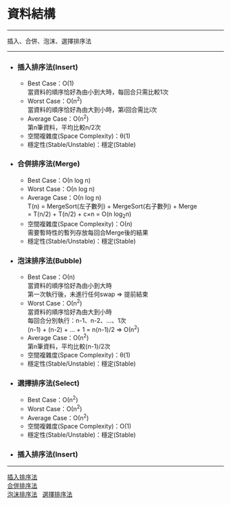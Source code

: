 # 資料結構
*****
插入、合併、泡沫、選擇排序法
*****

+ ### 插入排序法(Insert)  
	+ Best Case：Ο(1)  
		當資料的順序恰好為由小到大時，每回合只需比較1次  
	+ Worst Case：Ο(n<sup>2</sup>)  
		當資料的順序恰好為由大到小時，第i回合需比i次  
	+ Average Case：Ο(n<sup>2</sup>)  
		第n筆資料，平均比較n/2次  
	+ 空間複雜度(Space Complexity)：θ(1)  
	+ 穩定性(Stable/Unstable)：穩定(Stable)  
	
+ ### 合併排序法(Merge)  
	+ Best Case：Ο(n log n)  
	+ Worst Case：Ο(n log n)  
	+ Average Case：Ο(n log n)  
		T(n) = MergeSort(左子數列) + MergeSort(右子數列) + Merge  
			 = T(n/2) + T(n/2) + c×n = O(n log<sub>2</sub>n)  
	+ 空間複雜度(Space Complexity)：Ο(n)  
		需要暫時性的暫列存放每回合Merge後的結果  
	+ 穩定性(Stable/Unstable)：穩定(Stable)  
	
+ ### 泡沫排序法(Bubble)  
	+ Best Case：Ο(n)  
		當資料的順序恰好為由小到大時  
		第一次執行後，未進行任何swap ⇒ 提前結束  
	+ Worst Case：Ο(n<sup>2</sup>)  
		當資料的順序恰好為由大到小時  
		每回合分別執行：n-1、n-2、...、1次  
		(n-1) + (n-2) + ... + 1 = n(n-1)/2 ⇒ Ο(n<sup>2</sup>)  
	+ Average Case：Ο(n<sup>2</sup>)  
		第n筆資料，平均比較(n-1)/2次  
	+ 空間複雜度(Space Complexity)：θ(1)  
	+ 穩定性(Stable/Unstable)：穩定(Stable)  

+ ### 選擇排序法(Select)  
	+ Best Case：Ο(n<sup>2</sup>)   
	+ Worst Case：Ο(n<sup>2</sup>)  
	+ Average Case：Ο(n<sup>2</sup>)  
	+ 空間複雜度(Space Complexity)：O(1)  
	+ 穩定性(Stable/Unstable)：穩定(Stable)  

+ ### 插入排序法(Insert)  

	
*****	
[插入排序法](http://notepad.yehyeh.net/Content/Algorithm/Sort/Insertion/1.php)  
[合併排序法](http://notepad.yehyeh.net/Content/Algorithm/Sort/Merge/Merge.php)  
[泡沫排序法](http://notepad.yehyeh.net/Content/Algorithm/Sort/Bubble/1.php)  
[選擇排序法](http://emn178.pixnet.net/blog/post/93915544-%E9%81%B8%E6%93%87%E6%8E%92%E5%BA%8F%E6%B3%95%28selection-sort%29)
